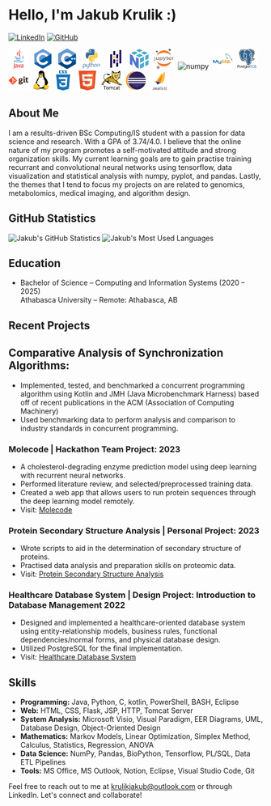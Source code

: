 # Hello, I'm Jakub Krulik :)

[![LinkedIn](https://img.shields.io/badge/LinkedIn-jakub--k--0-blue)](https://www.linkedin.com/in/jakub-k-0/)
[![GitHub](https://img.shields.io/badge/GitHub-Krulik00Jakub-darkgreen)](https://github.com/Krulik00Jakub)
<div align="left">
  <img src="https://github.com/devicons/devicon/blob/master/icons/java/java-original-wordmark.svg" title="Java" alt="Java" width="40" height="40"/>&nbsp;
  <img src="https://github.com/devicons/devicon/blob/master/icons/c/c-original.svg" title="C" alt="C" width="40" height="40"/>&nbsp;
  <img src="https://github.com/devicons/devicon/blob/master/icons/cplusplus/cplusplus-original.svg" title="C" alt="C" width="40" height="40"/>&nbsp;
  <img src="https://github.com/devicons/devicon/blob/master/icons/python/python-original-wordmark.svg" title="python" alt="python" width="40" height="40"/>&nbsp;
  <img src="https://github.com/devicons/devicon/blob/master/icons/pandas/pandas-original.svg" title="pandas" alt="pandas" width="40" height="40"/>&nbsp;
  <img src="https://github.com/devicons/devicon/blob/master/icons/numpy/numpy-original.svg" title="numpy" alt="numpy" width="40" height="40"/>&nbsp;
  <img src="https://github.com/devicons/devicon/blob/master/icons/jupyter/jupyter-original-wordmark.svg" title="numpy" alt="numpy" width="40" height="40"/>&nbsp;
  <img src="https://biopython.org/assets/images/biopython_logo_s.png" title="numpy" alt="numpy" width="40" height="40"/>&nbsp;
  <img src="https://github.com/devicons/devicon/blob/master/icons/mysql/mysql-original-wordmark.svg" title="MySQL"  alt="MySQL" width="40" height="40"/>&nbsp;
  <img src="https://github.com/devicons/devicon/blob/master/icons/postgresql/postgresql-original-wordmark.svg" title="Postgres" alt="PostgreSQL" width="40" height="40"/>&nbsp;
  <img src="https://github.com/devicons/devicon/blob/master/icons/git/git-original-wordmark.svg" title="Git" **alt="Git" width="40" height="40"/>
  <img src="https://github.com/devicons/devicon/blob/master/icons/linux/linux-original.svg" title="linux" **alt="linux" width="40" height="40"/>
  <img src="https://github.com/devicons/devicon/blob/master/icons/css3/css3-plain-wordmark.svg"  title="CSS3" alt="CSS" width="40" height="40"/>&nbsp;
  <img src="https://github.com/devicons/devicon/blob/master/icons/html5/html5-original.svg" title="HTML5" alt="HTML" width="40" height="40"/>&nbsp;
  <img src="https://github.com/devicons/devicon/blob/master/icons/tomcat/tomcat-original-wordmark.svg" title="HTML5" alt="HTML" width="40" height="40"/>&nbsp;
  <img src="https://github.com/Krulik00Jakub/Images/blob/main/Eclipse2014_RGB.png" title="HTML5" alt="HTML" width="40" height="40"/>&nbsp;
  <img src="https://github.com/Krulik00Jakub/Images/blob/main/jakarta_ee_logo_schooner_color_stacked_default.png" title="HTML5" alt="HTML" width="40" height="40"/>&nbsp;
</div>

## About Me

I am a results-driven BSc Computing/IS student with a passion for data science and research. With a GPA of 3.74/4.0. I believe that the online nature of my program promotes a self-motivated attitude and strong organization skills.
My current learning goals are to gain practise training recurrant and convolutional neural networks using tensorflow, data visualization and statistical analysis with numpy, pyplot, and pandas. Lastly, the themes that I tend to focus my projects on are related to genomics, metabolomics, medical imaging, and algorithm design.

## GitHub Statistics

![Jakub's GitHub Statistics](http://github-readme-streak-stats.herokuapp.com?user=krulik1&theme=dark&background=000000) ![Jakub's Most Used Languages](https://github-readme-stats.vercel.app/api/top-langs/?username=krulik1&layout=compact&theme=vision-friendly-dark)

## Education

- Bachelor of Science – Computing and Information Systems (2020 – 2025)  
  Athabasca University – Remote: Athabasca, AB

## Recent Projects

## Comparative Analysis of Synchronization Algorithms:
- Implemented, tested, and benchmarked a concurrent programming algorithm using Kotlin and JMH (Java
Microbenchmark Harness) based off of recent publications in the ACM (Association of Computing Machinery)
- Used benchmarking data to perform analysis and comparison to industry standards in concurrent programming.

### Molecode | Hackathon Team Project: 2023
- A cholesterol-degrading enzyme prediction model using deep learning with recurrent neural networks.
- Performed literature review, and selected/preprocessed training data.
- Created a web app that allows users to run protein sequences through the deep learning model remotely.
- Visit: [Molecode](https://devpost.com/software/molecode)

### Protein Secondary Structure Analysis | Personal Project: 2023
- Wrote scripts to aid in the determination of secondary structure of proteins.
- Practised data analysis and preparation skills on proteomic data.
- Visit: [Protein Secondary Structure Analysis](https://github.com/krulik1/Protein-2ndary-struc-analysis)

### Healthcare Database System | Design Project: Introduction to Database Management 2022
- Designed and implemented a healthcare-oriented database system using entity-relationship models, business rules, functional dependencies/normal forms, and physical database design.
- Utilized PostgreSQL for the final implementation.
- Visit: [Healthcare Database System](https://github.com/Krulik00Jakub/Healthcare-Database-System)

## Skills

- **Programming:** Java, Python, C, kotlin, PowerShell, BASH, Eclipse
- **Web:** HTML, CSS, Flask, JSP, HTTP, Tomcat Server
- **System Analysis:** Microsoft Visio, Visual Paradigm, EER Diagrams, UML, Database Design, Object-Oriented Design
- **Mathematics:** Markov Models, Linear Optimization, Simplex Method, Calculus, Statistics, Regression, ANOVA
- **Data Science:** NumPy, Pandas, BioPython, Tensorflow, PL/SQL, Data ETL Pipelines
- **Tools:** MS Office, MS Outlook, Notion, Eclipse, Visual Studio Code, Git

Feel free to reach out to me at krulikjakub@outlook.com or through LinkedIn. Let's connect and collaborate!
